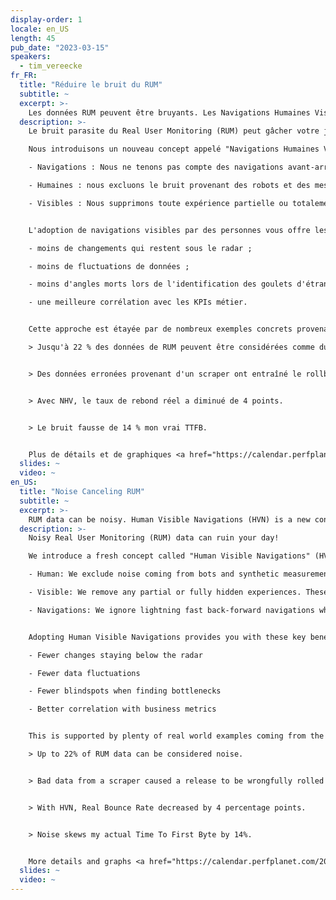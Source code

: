 ```yaml
---
display-order: 1
locale: en_US
length: 45
pub_date: "2023-03-15"
speakers:
  - tim_vereecke
fr_FR:
  title: "Réduire le bruit du RUM"
  subtitle: ~
  excerpt: >-
    Les données RUM peuvent être bruyants. Les Navigations Humaines Visibles (HVN) sont un nouveau concept qui s'attaque à ce risque !
  description: >-
    Le bruit parasite du Real User Monitoring (RUM) peut gâcher votre journée !

    Nous introduisons un nouveau concept appelé "Navigations Humaines Visibles" (NVH) pour faire face à ce risque ; nous nous concentrons sur les expériences qui vous intéressent réellement lorsque vous parlez de la vitesse de nos sites :

    - Navigations : Nous ne tenons pas compte des navigations avant-arrière très rapides, qui offrent généralement peu de possibilités d'optimisation.

    - Humaines : nous excluons le bruit provenant des robots et des mesures synthétiques.

    - Visibles : Nous supprimons toute expérience partielle ou totalement cachée. Celles-ci ont tendance à être très lentes, mais les utilisateurs ne perçoivent pas cette lenteur.


    L'adoption de navigations visibles par des personnes vous offre les avantages suivants :

    - moins de changements qui restent sous le radar ;

    - moins de fluctuations de données ;

    - moins d'angles morts lors de l'identification des goulets d'étranglement ;

    - une meilleure corrélation avec les KPIs métier.


    Cette approche est étayée par de nombreux exemples concrets provenant du plus grand site de modélisation au monde (6 millions de visites par mois), combinés à des données agrégées provenant du tout nouveau site rumarchive.com. 

    > Jusqu'à 22 % des données de RUM peuvent être considérées comme du bruit.


    > Des données erronées provenant d'un scraper ont entraîné le rollback d'une livraison à tort.


    > Avec NHV, le taux de rebond réel a diminué de 4 points.


    > Le bruit fausse de 14 % mon vrai TTFB.


    Plus de détails et de graphiques <a href="https://calendar.perfplanet.com/2022/noise-canceling-rum" target="_blank" hreflang="en" rel="nofollow">sur Perf Calendar (en anglais)</a>.
  slides: ~
  video: ~
en_US:
  title: "Noise Canceling RUM"
  subtitle: ~
  excerpt: >-
    RUM data can be noisy. Human Visible Navigations (HVN) is a new concept to tackle this risk!
  description: >-
    Noisy Real User Monitoring (RUM) data can ruin your day!

    We introduce a fresh concept called "Human Visible Navigations" (HVN) to tackle this risk; we focus on the experiences you actually care about when talking about the speed of our sites:

    - Human: We exclude noise coming from bots and synthetic measurements.

    - Visible: We remove any partial or fully hidden experiences. These tend to be very slow but users don’t see this slowness.

    - Navigations: We ignore lightning fast back-forward navigations which usually have few optimisation opportunities.


    Adopting Human Visible Navigations provides you with these key benefits:

    - Fewer changes staying below the radar

    - Fewer data fluctuations

    - Fewer blindspots when finding bottlenecks

    - Better correlation with business metrics


    This is supported by plenty of real world examples coming from the world's largest scale modeling site (6M Monthly visits) in combination with aggregated data from the brand new rumarchive.com 

    > Up to 22% of RUM data can be considered noise.


    > Bad data from a scraper caused a release to be wrongfully rolled back.


    > With HVN, Real Bounce Rate decreased by 4 percentage points.


    > Noise skews my actual Time To First Byte by 14%.


    More details and graphs <a href="https://calendar.perfplanet.com/2022/noise-canceling-rum" target="_blank" rel="nofollow">on Perf Calendar</a>.
  slides: ~
  video: ~
---
```

